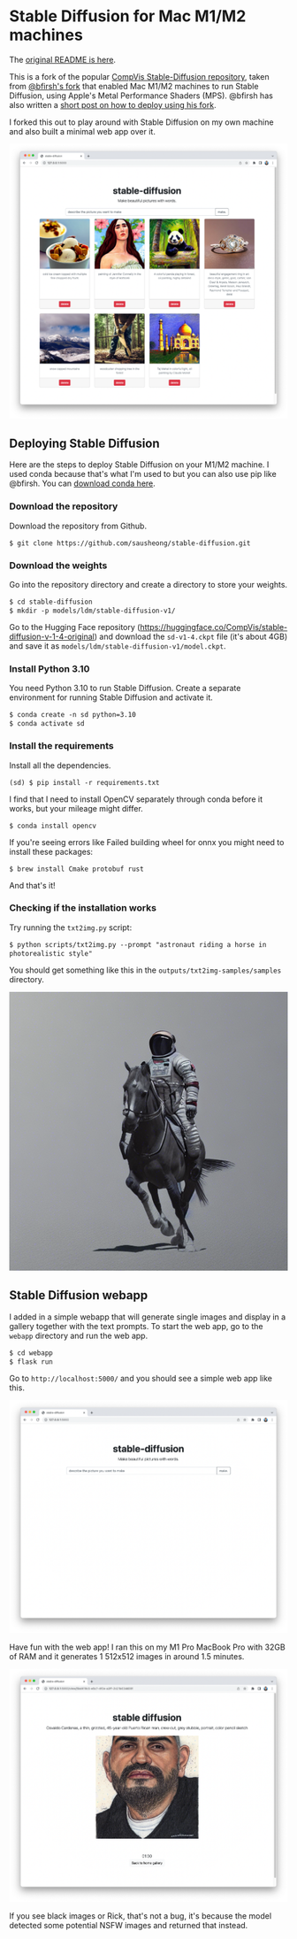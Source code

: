 # Stable Diffusion for Mac M1/M2 machines

The [original README is here](README.orig.md).

This is a fork of the popular [CompVis Stable-Diffusion repository](https://github.com/CompVis/stable-diffusion), taken from [@bfirsh's fork](https://github.com/bfirsh/stable-diffusion) that enabled Mac M1/M2 machines to run Stable Diffusion, using Apple's Metal Performance Shaders (MPS). @bfirsh has also written a [short post on how to deploy using his fork](https://replicate.com/blog/run-stable-diffusion-on-m1-mac). 

I forked this out to play around with Stable Diffusion on my own machine and also built a minimal web app over it.

![Screenshot of Stable Diffusion web app](screenshot.png)


## Deploying Stable Diffusion

Here are the steps to deploy Stable Diffusion on your M1/M2 machine. I used conda because that's what I'm used to but you can also use pip like @bfirsh. You can [download conda here](https://www.anaconda.com/products/distribution).

### Download the repository

Download the repository from Github.

````
$ git clone https://github.com/sausheong/stable-diffusion.git
````

### Download the weights

Go into the repository directory and create a directory to store your weights.

````
$ cd stable-diffusion
$ mkdir -p models/ldm/stable-diffusion-v1/
````

Go to the Hugging Face repository (https://huggingface.co/CompVis/stable-diffusion-v-1-4-original) and download the `sd-v1-4.ckpt` file (it's about 4GB) and save it as `models/ldm/stable-diffusion-v1/model.ckpt`. 


### Install Python 3.10

You need Python 3.10 to run Stable Diffusion. Create a separate environment for running Stable Diffusion and activate it.

````
$ conda create -n sd python=3.10
$ conda activate sd
````


### Install the requirements

Install all the dependencies. 

````
(sd) $ pip install -r requirements.txt
````

I find that I need to install OpenCV separately through conda before it works, but your mileage might differ.

````
$ conda install opencv
````

If you're seeing errors like Failed building wheel for onnx you might need to install these packages:

````
$ brew install Cmake protobuf rust
````

And that's it!

### Checking if the installation works

Try running the `txt2img.py` script:

````
$ python scripts/txt2img.py --prompt "astronaut riding a horse in photorealistic style"
````

You should get something like this in the `outputs/txt2img-samples/samples` directory.

![astronaut riding a horse in photorealistic style](outputs/txt2img-samples/samples/00000.png)

## Stable Diffusion webapp

I added in a simple webapp that will generate single images and display in a gallery together with the text prompts. To start the web app, go to the `webapp` directory and run the web app.

````
$ cd webapp
$ flask run
````

Go to `http://localhost:5000/` and you should see a simple web app like this.

![Screenshot of Stable Diffusion web app](screenshot-empty.png)

Have fun with the web app! I ran this on my M1 Pro MacBook Pro with 32GB of RAM and it generates 1 512x512 images in around 1.5 minutes.

![Screenshot of Stable Diffusion web app](screenshot-after-generation.png)

If you see black images or Rick, that's not a bug, it's because the model detected some potential NSFW images and returned that instead.
